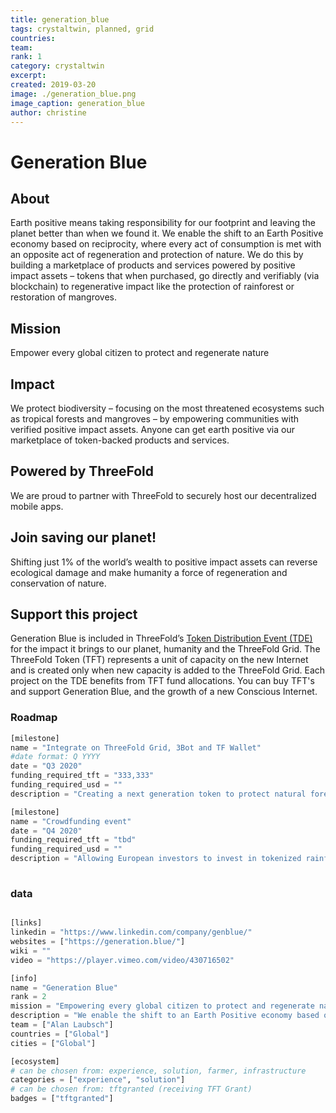 ```yaml
---
title: generation_blue
tags: crystaltwin, planned, grid
countries: 
team: 
rank: 1
category: crystaltwin
excerpt: 
created: 2019-03-20
image: ./generation_blue.png
image_caption: generation_blue
author: christine
---
```





# Generation Blue

## About

Earth positive means taking responsibility for our footprint and leaving the planet better than when we found it. We enable the shift to an Earth Positive economy based on reciprocity, where every act of consumption is met with an opposite act of regeneration and protection of nature. We do this by building a marketplace of products and services powered by positive impact assets – tokens that when purchased, go directly and verifiably (via blockchain) to regenerative impact like the protection of rainforest or restoration of mangroves.

## Mission

Empower every global citizen to protect and regenerate nature

## Impact

We protect biodiversity – focusing on the most threatened ecosystems such as tropical forests and mangroves – by empowering communities with verified positive impact assets. Anyone can get earth positive via our marketplace of token-backed products and services.

## Powered by ThreeFold

We are proud to partner with ThreeFold to securely host our decentralized mobile apps.

## Join saving our planet!

Shifting just 1% of the world’s wealth to positive impact assets can reverse ecological damage and make humanity a force of regeneration and conservation of nature.

## Support this project

Generation Blue is included in ThreeFold’s [Token Distribution Event (TDE)](https://wiki.threefold.io/#/tdeoverview)</a> for the impact it brings to our planet, humanity and the ThreeFold Grid.
The ThreeFold Token (TFT) represents a unit of capacity on the new Internet and is created only when new capacity is added to the ThreeFold Grid.
Each project on the TDE benefits from TFT fund allocations. You can buy TFT's and support Generation Blue, and the growth of a new Conscious Internet.

### Roadmap

```python
[milestone]
name = "Integrate on ThreeFold Grid, 3Bot and TF Wallet"
#date format: Q YYYY 
date = "Q3 2020"
funding_required_tft = "333,333"
funding_required_usd = ""
description = "Creating a next generation token to protect natural forests and empowere anyone to make investments to receive natural capital dividends utilizing TF Grid and technology"

[milestone]
name = "Crowdfunding event"
date = "Q4 2020"
funding_required_tft = "tbd"
funding_required_usd = ""
description = "Allowing European investors to invest in tokenized rainforest bond 1eur at a time. Using platforms like Vlinder to list the tokens. Target fundraise from 500k EUR to 5m EUR."
    
```

### data

```python

[links]
linkedin = "https://www.linkedin.com/company/genblue/"
websites = ["https://generation.blue/"]
wiki = ""
video = "https://player.vimeo.com/video/430716502"

[info]
name = "Generation Blue"
rank = 2
mission = "Empowering every global citizen to protect and regenerate nature."
description = "We enable the shift to an Earth Positive economy based on reciprocity, where every act of consumption is met with an opposite act of regeneration and protection of nature. Our blockchain based ecosystems accounting system enables anyone to get Earth Positive by investing in environmental impact tokens."
team = ["Alan Laubsch"]
countries = ["Global"]
cities = ["Global"]

[ecosystem]
# can be chosen from: experience, solution, farmer, infrastructure
categories = ["experience", "solution"]
# can be chosen from: tftgranted (receiving TFT Grant)
badges = ["tftgranted"]

```
